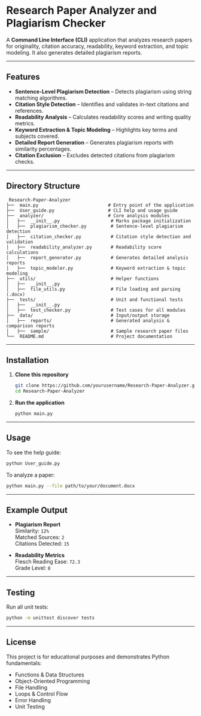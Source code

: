 #  Research Paper Analyzer and Plagiarism Checker

A **Command Line Interface (CLI)** application that analyzes research papers for originality, citation accuracy, readability, keyword extraction, and topic modeling. It also generates detailed plagiarism reports.  

---

##  Features

- **Sentence-Level Plagiarism Detection** – Detects plagiarism using string matching algorithms.
- **Citation Style Detection** – Identifies and validates in-text citations and references.
- **Readability Analysis** – Calculates readability scores and writing quality metrics.
- **Keyword Extraction & Topic Modeling** – Highlights key terms and subjects covered.
- **Detailed Report Generation** – Generates plagiarism reports with similarity percentages.
- **Citation Exclusion** – Excludes detected citations from plagiarism checks.

---

##  Directory Structure

```text
 Research-Paper-Analyzer
├──  main.py                          # Entry point of the application
├──  User_guide.py                    # CLI help and usage guide
├──  analyzer/                        # Core analysis modules
│   ├──  __init__.py                   # Marks package initialization
│   ├──  plagiarism_checker.py         # Sentence-level plagiarism detection
│   ├──  citation_checker.py           # Citation style detection and validation
│   ├──  readability_analyzer.py       # Readability score calculations
│   ├──  report_generator.py           # Generates detailed analysis reports
│   ├──  topic_modeler.py              # Keyword extraction & topic modeling
├──  utils/                            # Helper functions
│   ├──  __init__.py
│   ├──  file_utils.py                 # File loading and parsing (.docx)
├──  tests/                            # Unit and functional tests
│   ├──  __init__.py
│   ├──  test_checker.py               # Test cases for all modules
├──  data/                             # Input/output storage
│   ├──  reports/                      # Generated analysis & comparison reports
│   ├──  sample/                       # Sample research paper files
└──  README.md                         # Project documentation
```

---

##  Installation

1. **Clone this repository**
   ```bash
   git clone https://github.com/yourusername/Research-Paper-Analyzer.git
   cd Research-Paper-Analyzer
   ```

2. **Run the application**
   ```bash
   python main.py
   ```

---

##  Usage

To see the help guide:
```bash
python User_guide.py
```

To analyze a paper:
```bash
python main.py --file path/to/your/document.docx
```

---

##  Example Output

- **Plagiarism Report**  
  Similarity: `12%`  
  Matched Sources: `2`  
  Citations Detected: `15`  

- **Readability Metrics**  
  Flesch Reading Ease: `72.3`  
  Grade Level: `8`  

---

##  Testing

Run all unit tests:
```bash
python -m unittest discover tests
```

---

##  License
This project is for educational purposes and demonstrates Python fundamentals:

- Functions & Data Structures
- Object-Oriented Programming
- File Handling
- Loops & Control Flow
- Error Handling
- Unit Testing

